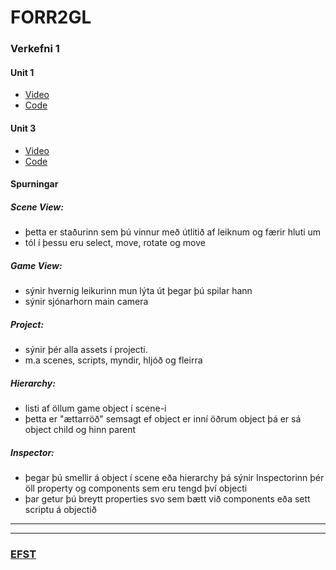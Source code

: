 # FORR2GL
### Verkefni 1
#### Unit 1
* [Video](https://youtu.be/9rKgey_is_8?si=nQRAE9zgP25H8NhI)
* [Code](code/verkefni1/Unit1)
#### Unit 3
* [Video](https://youtu.be/Q96G7RdibkE)
* [Code](code/verkefni1/Unit3)

#### Spurningar

##### Scene View:
* þetta er staðurinn sem þú vinnur með útlitið af leiknum og færir hluti um
* tól í þessu eru select, move, rotate og move
  
#####  Game View:
* sýnir hvernig leikurinn mun lýta út þegar þú spilar hann
* sýnir sjónarhorn main camera

##### Project:
* sýnir þér alla assets í projecti.
* m.a scenes, scripts, myndir, hljóð og fleirra
  
##### Hierarchy:
* listi af öllum game object í scene-i
* þetta er "ættarröð" semsagt ef object er inní öðrum object þá er sá object child og hinn parent
##### Inspector:
* þegar þú smellir á object í scene eða hierarchy þá sýnir Inspectorinn þér öll property og components sem eru tengd því objecti
* þar getur þú breytt properties svo sem bætt við components eða sett scriptu á objectið

---

---
### [EFST](FORR2GL)
